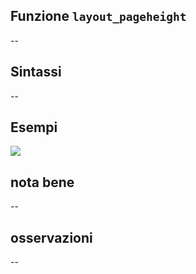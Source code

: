## Funzione `layout_pageheight`

--

## Sintassi

--

## Esempi

<img src="/img/variabili/layout_pageheight/layout_pageheight1.png">

## nota bene

--

## osservazioni

--